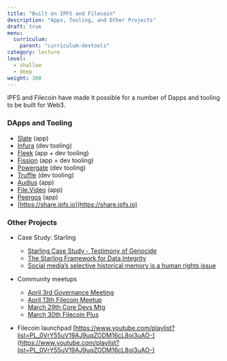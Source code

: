 ```yaml
---
title: "Built on IPFS and Filecoin"
description: "Apps, Tooling, and Other Projects"
draft: true
menu:
  curriculum:
    parent: "curriculum-devtools"
category: lecture
level:
  - shallow
  - deep
weight: 300
---
```


IPFS and Filecoin have made it possible for a number of Dapps and tooling to be built for Web3.

### DApps and Tooling

- [Slate](https://slate.host/) (app)
- [Infura](https://infura.io/docs/filecoin) (dev tooling)
- [Fleek](https://fleek.co/) (app + dev tooling)
- [Fission](https://fission.codes) (app + dev tooling)
- [Powergate](https://docs.textile.io/powergate/) (dev tooling)
- [Truffle](https://filecoin.io/blog/posts/truffle-suite-launches-nft-development-template-with-filecoin-box/) (dev tooling)
- [Audius](https://audius.co/) (app)
- [File.Video](https://file.video/) (app)
- [Peergos](https://book.peergos.org/) (app)
- [https://share.ipfs.io](https://share.ipfs.io)

### Other Projects

- Case Study: Starling
  - [Starling Case Study - Testimony of Genocide ](https://www.youtube.com/watch?v=FOPRhf8B6wg&feature=youtu.be)
  - [The Starling Framework for Data Integrity](https://www.youtube.com/watch?v=VRX44LeBoO0&t=7s)<span style="text-decoration:underline;"> </span>
  - [Social media’s selective historical memory is a human rights issue](https://www.independent.co.uk/voices/social-media-moderating-content-human-rights-b1788337.html)
- Community meetups

  - [April 3rd Governance Meeting](https://www.youtube.com/watch?v=BIvFtwCeOjU)<span style="text-decoration:underline;"> </span>
  - [April 13th Filecoin Meetup](https://www.youtube.com/watch?v=zjtsnqNjIfo)<span style="text-decoration:underline;"> </span>
  - [March 29th Core Devs Mtg](https://www.youtube.com/watch?v=utHInpSmoxw)<span style="text-decoration:underline;"> </span>
  - [March 30th Filecoin Plus](https://www.youtube.com/watch?v=BOLZ_iyVVaI)

- Filecoin launchpad [https://www.youtube.com/playlist?list=PL_0VrY55uV19AJ9uqZODM16cL8oj3uAO-](https://www.youtube.com/playlist?list=PL_0VrY55uV19AJ9uqZODM16cL8oj3uAO-)
